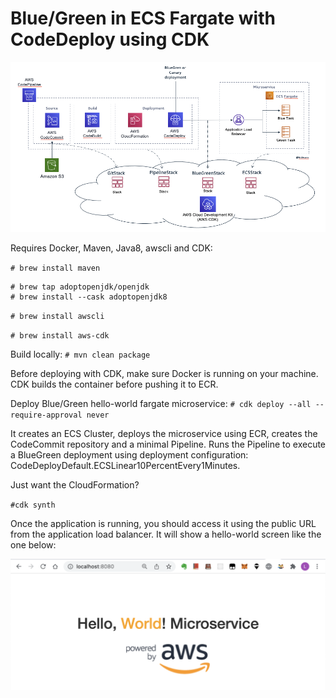 # Blue/Green in ECS Fargate with CodeDeploy using CDK

![Architecture](/imgs/architecture.png)

Requires Docker, Maven, Java8, awscli and CDK:

`# brew install maven`

```
# brew tap adoptopenjdk/openjdk
# brew install --cask adoptopenjdk8
```
`# brew install awscli`

`# brew install aws-cdk`

Build locally:
`# mvn clean package`

Before deploying with CDK, make sure Docker is running on your machine. CDK builds the container before pushing it to ECR.

Deploy Blue/Green hello-world fargate microservice:
`# cdk deploy --all --require-approval never`

It creates an ECS Cluster, deploys the microservice using ECR, creates the CodeCommit repository and a minimal Pipeline. Runs the Pipeline to execute a BlueGreen deployment using deployment configuration: CodeDeployDefault.ECSLinear10PercentEvery1Minutes.

Just want the CloudFormation?

`#cdk synth`

Once the application is running, you should access it using the public URL from the application load balancer. It will show a hello-world screen like the one below:

![Architecture](/imgs/microservice.png)